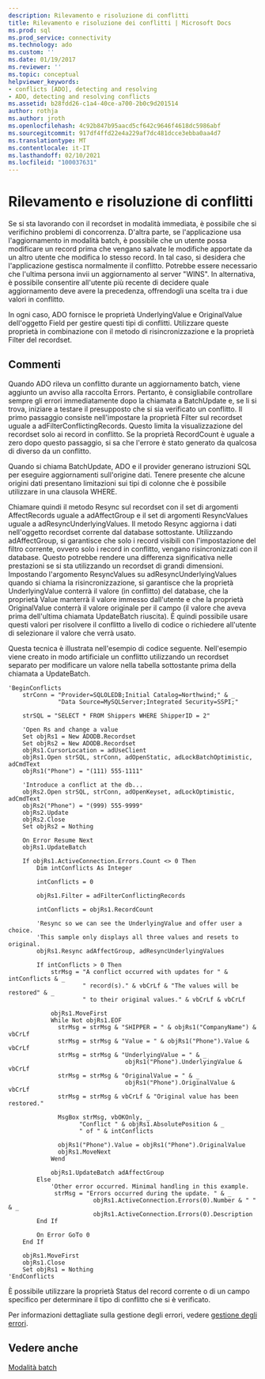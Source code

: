 ```yaml
---
description: Rilevamento e risoluzione di conflitti
title: Rilevamento e risoluzione dei conflitti | Microsoft Docs
ms.prod: sql
ms.prod_service: connectivity
ms.technology: ado
ms.custom: ''
ms.date: 01/19/2017
ms.reviewer: ''
ms.topic: conceptual
helpviewer_keywords:
- conflicts [ADO], detecting and resolving
- ADO, detecting and resolving conflicts
ms.assetid: b28fdd26-c1a4-40ce-a700-2b0c9d201514
author: rothja
ms.author: jroth
ms.openlocfilehash: 4c92b847b95aacd5cf642c9646f4618dc5986abf
ms.sourcegitcommit: 917df4ffd22e4a229af7dc481dcce3ebba0aa4d7
ms.translationtype: MT
ms.contentlocale: it-IT
ms.lasthandoff: 02/10/2021
ms.locfileid: "100037631"
---
```

# <a name="detecting-and-resolving-conflicts"></a>Rilevamento e risoluzione di conflitti
Se si sta lavorando con il recordset in modalità immediata, è possibile che si verifichino problemi di concorrenza. D'altra parte, se l'applicazione usa l'aggiornamento in modalità batch, è possibile che un utente possa modificare un record prima che vengano salvate le modifiche apportate da un altro utente che modifica lo stesso record. In tal caso, si desidera che l'applicazione gestisca normalmente il conflitto. Potrebbe essere necessario che l'ultima persona invii un aggiornamento al server "WINS". In alternativa, è possibile consentire all'utente più recente di decidere quale aggiornamento deve avere la precedenza, offrendogli una scelta tra i due valori in conflitto.  
  
 In ogni caso, ADO fornisce le proprietà UnderlyingValue e OriginalValue dell'oggetto Field per gestire questi tipi di conflitti. Utilizzare queste proprietà in combinazione con il metodo di risincronizzazione e la proprietà Filter del recordset.  
  
## <a name="remarks"></a>Commenti  
 Quando ADO rileva un conflitto durante un aggiornamento batch, viene aggiunto un avviso alla raccolta Errors. Pertanto, è consigliabile controllare sempre gli errori immediatamente dopo la chiamata a BatchUpdate e, se li si trova, iniziare a testare il presupposto che si sia verificato un conflitto. Il primo passaggio consiste nell'impostare la proprietà Filter sul recordset uguale a adFilterConflictingRecords. Questo limita la visualizzazione del recordset solo ai record in conflitto. Se la proprietà RecordCount è uguale a zero dopo questo passaggio, si sa che l'errore è stato generato da qualcosa di diverso da un conflitto.  
  
 Quando si chiama BatchUpdate, ADO e il provider generano istruzioni SQL per eseguire aggiornamenti sull'origine dati. Tenere presente che alcune origini dati presentano limitazioni sui tipi di colonne che è possibile utilizzare in una clausola WHERE.  
  
 Chiamare quindi il metodo Resync sul recordset con il set di argomenti AffectRecords uguale a adAffectGroup e il set di argomenti ResyncValues uguale a adResyncUnderlyingValues. Il metodo Resync aggiorna i dati nell'oggetto recordset corrente dal database sottostante. Utilizzando adAffectGroup, si garantisce che solo i record visibili con l'impostazione del filtro corrente, ovvero solo i record in conflitto, vengano risincronizzati con il database. Questo potrebbe rendere una differenza significativa nelle prestazioni se si sta utilizzando un recordset di grandi dimensioni. Impostando l'argomento ResyncValues su adResyncUnderlyingValues quando si chiama la risincronizzazione, si garantisce che la proprietà UnderlyingValue conterrà il valore (in conflitto) del database, che la proprietà Value manterrà il valore immesso dall'utente e che la proprietà OriginalValue conterrà il valore originale per il campo (il valore che aveva prima dell'ultima chiamata UpdateBatch riuscita). È quindi possibile usare questi valori per risolvere il conflitto a livello di codice o richiedere all'utente di selezionare il valore che verrà usato.  
  
 Questa tecnica è illustrata nell'esempio di codice seguente. Nell'esempio viene creato in modo artificiale un conflitto utilizzando un recordset separato per modificare un valore nella tabella sottostante prima della chiamata a UpdateBatch.  
  
```  
'BeginConflicts  
    strConn = "Provider=SQLOLEDB;Initial Catalog=Northwind;" & _  
              "Data Source=MySQLServer;Integrated Security=SSPI;"  
  
    strSQL = "SELECT * FROM Shippers WHERE ShipperID = 2"  
  
    'Open Rs and change a value  
    Set objRs1 = New ADODB.Recordset  
    Set objRs2 = New ADODB.Recordset  
    objRs1.CursorLocation = adUseClient  
    objRs1.Open strSQL, strConn, adOpenStatic, adLockBatchOptimistic, adCmdText  
    objRs1("Phone") = "(111) 555-1111"  
  
    'Introduce a conflict at the db...  
    objRs2.Open strSQL, strConn, adOpenKeyset, adLockOptimistic, adCmdText  
    objRs2("Phone") = "(999) 555-9999"  
    objRs2.Update  
    objRs2.Close  
    Set objRs2 = Nothing  
  
    On Error Resume Next  
    objRs1.UpdateBatch  
  
    If objRs1.ActiveConnection.Errors.Count <> 0 Then  
        Dim intConflicts As Integer  
  
        intConflicts = 0  
  
        objRs1.Filter = adFilterConflictingRecords  
  
        intConflicts = objRs1.RecordCount  
  
        'Resync so we can see the UnderlyingValue and offer user a choice.  
        'This sample only displays all three values and resets to original.  
        objRs1.Resync adAffectGroup, adResyncUnderlyingValues  
  
        If intConflicts > 0 Then  
            strMsg = "A conflict occurred with updates for " & intConflicts & _  
                     " record(s)." & vbCrLf & "The values will be restored" & _  
                     " to their original values." & vbCrLf & vbCrLf  
  
            objRs1.MoveFirst  
            While Not objRs1.EOF  
              strMsg = strMsg & "SHIPPER = " & objRs1("CompanyName") & vbCrLf  
              strMsg = strMsg & "Value = " & objRs1("Phone").Value & vbCrLf  
              strMsg = strMsg & "UnderlyingValue = " & _  
                                 objRs1("Phone").UnderlyingValue & vbCrLf  
              strMsg = strMsg & "OriginalValue = " & _  
                                 objRs1("Phone").OriginalValue & vbCrLf  
              strMsg = strMsg & vbCrLf & "Original value has been restored."  
  
              MsgBox strMsg, vbOKOnly, _  
                    "Conflict " & objRs1.AbsolutePosition & _  
                    " of " & intConflicts  
  
              objRs1("Phone").Value = objRs1("Phone").OriginalValue  
              objRs1.MoveNext  
            Wend  
  
            objRs1.UpdateBatch adAffectGroup  
        Else  
            'Other error occurred. Minimal handling in this example.  
             strMsg = "Errors occurred during the update. " & _  
                        objRs1.ActiveConnection.Errors(0).Number & " " & _  
                        objRs1.ActiveConnection.Errors(0).Description  
        End If  
  
        On Error GoTo 0  
    End If  
  
    objRs1.MoveFirst  
    objRs1.Close  
    Set objRs1 = Nothing  
'EndConflicts  
```  
  
 È possibile utilizzare la proprietà Status del record corrente o di un campo specifico per determinare il tipo di conflitto che si è verificato.  
  
 Per informazioni dettagliate sulla gestione degli errori, vedere [gestione degli errori](./error-handling.md).  
  
## <a name="see-also"></a>Vedere anche  
 [Modalità batch](./batch-mode.md)